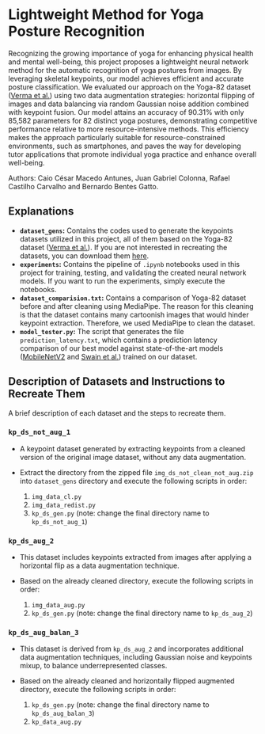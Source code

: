 # Lightweight Method for Yoga Posture Recognition

Recognizing the growing importance of yoga for enhancing physical health and mental well-being, this project proposes a lightweight neural network method for the automatic recognition of yoga postures from images. By leveraging skeletal keypoints, our model achieves efficient and accurate posture classification. We evaluated our approach on the Yoga-82 dataset ([Verma et al.](https://sites.google.com/view/yoga-82/home)) using two data augmentation strategies: horizontal flipping of images and data balancing via random Gaussian noise addition combined with keypoint fusion. Our model attains an accuracy of 90.31\% with only 85,582 parameters for 82 distinct yoga postures, demonstrating competitive performance relative to more resource-intensive methods. This efficiency makes the approach particularly suitable for resource-constrained environments, such as smartphones, and paves the way for developing tutor applications that promote individual yoga practice and enhance overall well-being.

Authors: Caio César Macedo Antunes, Juan Gabriel Colonna, Rafael Castilho Carvalho and Bernardo Bentes Gatto.

## Explanations

- **`dataset_gens`:** Contains the codes used to generate the keypoints datasets utilized in this project, all of them based on the Yoga-82 dataset ([Verma et al.](https://sites.google.com/view/yoga-82/home)). If you are not interested in recreating the datasets, you can download them [here](https://drive.google.com/drive/folders/1J22NMrp7-ASANnqbkdPJ8ay9WPHqV_VG?usp=sharing).
- **`experiments`:** Contains the pipeline of `.ipynb` notebooks used in this project for training, testing, and validating the created neural network models. If you want to run the experiments, simply execute the notebooks.
- **`dataset_comparision.txt`:** Contains a comparison of Yoga-82 dataset before and after cleaning using MediaPipe. The reason for this cleaning is that the dataset contains many cartoonish images that would hinder keypoint extraction. Therefore, we used MediaPipe to clean the dataset.
- **`model_tester.py`:** The script that generates the file `prediction_latency.txt`, which contains a prediction latency comparison of our best model against state-of-the-art models ([MobileNetV2](https://paperswithcode.com/method/mobilenetv2) and [Swain et al.](https://www.mdpi.com/1999-4893/15/11/403)) trained on our dataset.

## Description of Datasets and Instructions to Recreate Them

A brief description of each dataset and the steps to recreate them.

### **`kp_ds_not_aug_1`**

- A keypoint dataset generated by extracting keypoints from a cleaned version of the original image dataset, without any data augmentation.

- Extract the directory from the zipped file `img_ds_not_clean_not_aug.zip` into `dataset_gens` directory and execute the following scripts in order:
  1. `img_data_cl.py`
  2. `img_data_redist.py`
  3. `kp_ds_gen.py` (note: change the final directory name to `kp_ds_not_aug_1`)

### **`kp_ds_aug_2`**

- This dataset includes keypoints extracted from images after applying a horizontal flip as a data augmentation technique.

- Based on the already cleaned directory, execute the following scripts in order:
  1. `img_data_aug.py`
  2. `kp_ds_gen.py` (note: change the final directory name to `kp_ds_aug_2`)

### **`kp_ds_aug_balan_3`**

- This dataset is derived from `kp_ds_aug_2` and incorporates additional data augmentation techniques, including Gaussian noise and keypoints mixup, to balance underrepresented classes.

- Based on the already cleaned and horizontally flipped augmented directory, execute the following scripts in order:
  1. `kp_ds_gen.py` (note: change the final directory name to `kp_ds_aug_balan_3`)
  2. `kp_data_aug.py`
